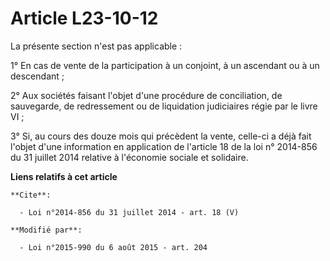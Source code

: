 # Article L23-10-12

La présente section n'est pas applicable : 

1° En cas de vente de la participation à un conjoint, à un ascendant ou à un descendant ; 

2° Aux sociétés faisant l'objet d'une procédure de conciliation, de sauvegarde, de redressement ou de liquidation judiciaires
régie par le livre VI ; 

3° Si, au cours des douze mois qui précèdent la vente, celle-ci a déjà fait l'objet d'une information en application de
l'article 18 de la loi n° 2014-856 du 31 juillet 2014 relative à l'économie sociale et solidaire.

**Liens relatifs à cet article**

	**Cite**:

	  - Loi n°2014-856 du 31 juillet 2014 - art. 18 (V)

	**Modifié par**:

	  - Loi n°2015-990 du 6 août 2015 - art. 204
